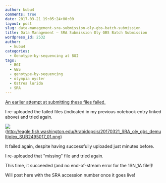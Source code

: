 ```yaml
---
author: kubu4
comments: true
date: 2017-03-21 19:05:24+00:00
layout: post
slug: data-management-sra-submission-oly-gbs-batch-submission
title: Data Management – SRA Submission Oly GBS Batch Submission
wordpress_id: 2532
author:
  - kubu4
categories:
  - Genotype-by-sequencing at BGI
tags:
  - BGI
  - GBS
  - genotype-by-sequencing
  - olympia oyster
  - Ostrea lurida
  - SRA
---
```


[An earlier attempt at submitting these files failed.](2017/03/20/data-management-sra-submission-oly-gbs-batch-submission-fail.html)

I re-uploaded the failed files (indicated in my previous notebook entry linked above) and tried again.

![](https://eagle.fish.washington.edu/Arabidopsis/20170321_SRA_oly_gbs_demultiplex_SUB2495017_01.png)(http://eagle.fish.washington.edu/Arabidopsis/20170321_SRA_oly_gbs_demultiplex_SUB2495017_01.png)



It failed again, despite having successfully uploaded just minutes before.

I re-uploaded that "missing" file and tried again.

This time, it succeeded (and no end-of-stream error for the 1SN_1A file!)!

Will post here with the SRA accession number once it goes live!


